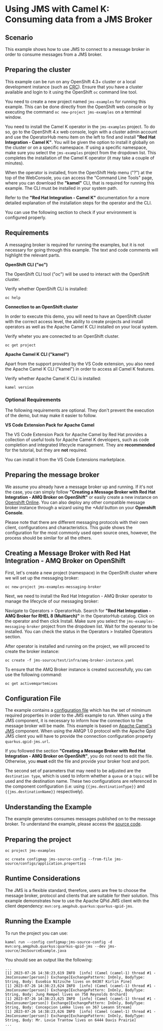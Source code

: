 # Using JMS with Camel K: Consuming data from a JMS Broker

## Scenario

This example shows how to use JMS to connect to a message broker in order to consume messages from a JMS broker.

## Preparing the cluster

This example can be run on any OpenShift 4.3+ cluster or a local development instance (such as [CRC](https://github.com/code-ready/crc)). Ensure that you have a cluster available and login to it using the OpenShift `oc` command line tool.

You need to create a new project named `jms-examples` for running this example. This can be done directly from the OpenShift web console or by executing the command `oc new-project jms-examples` on a terminal window.

You need to install the Camel K operator in the `jms-examples` project. To do so, go to the OpenShift 4.x web console, login with a cluster admin account and use the OperatorHub menu item on the left to find and install **"Red Hat Integration - Camel K"**. You will be given the option to install it globally on the cluster or on a specific namespace.
If using a specific namespace, make sure you select the `jms-examples` project from the dropdown list.
This completes the installation of the Camel K operator (it may take a couple of minutes).

When the operator is installed, from the OpenShift Help menu ("?") at the top of the WebConsole, you can access the "Command Line Tools" page, where you can download the **"kamel"** CLI, that is required for running this example. The CLI must be installed in your system path.

Refer to the **"Red Hat Integration - Camel K"** documentation for a more detailed explanation of the installation steps for the operator and the CLI.

You can use the following section to check if your environment is configured properly.

## Requirements

A messaging broker is required for running the examples, but it is not necessary for going through this example. The text and code comments will highlight the relevant parts.

**OpenShift CLI ("oc")**

The OpenShift CLI tool ("oc") will be used to interact with the OpenShift cluster.

Verify whether OpenShift CLI is installed:

```
oc help
```

**Connection to an OpenShift cluster**

In order to execute this demo, you will need to have an OpenShift cluster with the correct access level, the ability to create projects and install operators as well as the Apache Camel K CLI installed on your local system.

Verify wheter you are connected to an OpenShift cluster.

```
oc get project
```

**Apache Camel K CLI ("kamel")**

Apart from the support provided by the VS Code extension, you also need the Apache Camel K CLI ("kamel") in order to access all Camel K features.

Verify whether Apache Camel K CLI is installed:

```
kamel version
``` 

### Optional Requirements

The following requirements are optional. They don't prevent the execution of the demo, but may make it easier to follow.

**VS Code Extension Pack for Apache Camel**

The VS Code Extension Pack for Apache Camel by Red Hat provides a collection of useful tools for Apache Camel K developers, such as code completion and integrated lifecycle management. They are **recommended** for the tutorial, but they are **not** required.

You can install it from the VS Code Extensions marketplace.

## Preparing the message broker

We assume you already have a message broker up and running. 
If it's not the case, you can simply follow **"Creating a Message Broker with Red Hat Integration - AMQ Broker on OpenShift"** or easily create a new instance on [Openshift Online](https://www.openshift.com/products/online/). You can also deploy any other compatible message broker instance through a wizard using the _+Add_ button on your **Openshift Console**.

Please note that there are different messaging protocols with their own client, configurations and characteristics. This guide shows the configuration for the most commonly used open source ones, however, the process should be similar for all the others.

## Creating a Message Broker with Red Hat Integration - AMQ Broker on OpenShift

First, let's create a new project (namespace) in the OpenShift cluster where we will set up the messaging broker:

```
oc new-project jms-examples-messaging-broker
```

Next, we need to install the Red Hat Integration - AMQ Broker operator to manage the lifecycle of our messaging broker:

Navigate to Operators > OperatorHub.
Search for **"Red Hat Integration - AMQ Broker for RHEL 8 (Multiarch)"** in the OperatorHub catalog. 
Click on the operator and then click Install. Make sure you select the `jms-examples-messaging-broker` project from the dropdown list.
Wait for the operator to be installed. You can check the status in the Operators > Installed Operators section.

After operator is installed and running on the project, we will proceed to create the broker instance:

```
oc create -f jms-source/test/infra/amq-broker-instance.yaml
```

To ensure that the AMQ Broker instance is created successfully, you can use the following command:

```
oc get activemqartemises
```

## Configuration File

The example contains a [configuration file](configs/application.properties) which has the set of mimimum required properties in order to the JMS example to run. When using a the JMS component, it is necessary to inform how the connection to the message broker will be made. This example is based on [Apache Camel's JMS](https://camel.apache.org/components/latest/jms-component.html) component. When using the AMQP 1.0 protocol with the Apache Qpid JMS client you will have to provide the connection configuration property `quarkus.qpid-jms.url`.

If you followed the section **"Creating a Message Broker with Red Hat Integration - AMQ Broker on OpenShift"**, you do not need to edit the file. Otherwise, you **must** edit the file and provide your broker host and port.

The second set of parameters that may need to be adjusted are the `destination type`, which is used to inform whether a `queue` or a `topic` will be used and the destination name. These two configurations are referenced in the component configuration (i.e: using `{{jms.destinationType}}` and `{{jms.destinationName}}` respectively).

## Understanding the Example

The example generates consumes messages published on to the message broker. To understand the example, please access the [source code](JmsSourceExample.java).

## Preparing the project

```
oc project jms-examples
```

```
oc create configmap jms-source-config --from-file jms-source/configs/application.properties
```

## Runtime Considerations

The JMS is a flexible standard, therefore, users are free to choose the message broker, protocol and clients that are suitable for their solution. This example demonstrates how to use the Apache QPid JMS client with the client dependency: `mvn:org.amqphub.quarkus:quarkus-qpid-jms`.

## Running the Example

To run the project you can use:

```
kamel run --config configmap:jms-source-config -d mvn:org.amqphub.quarkus:quarkus-qpid-jms --dev jms-source/JmsSourceExample.java
```

You should see an output like the following:

```
...
[1] 2023-07-26 14:38:23,619 INFO  [info] (Camel (camel-1) thread #1 - JmsConsumer[person]) Exchange[ExchangePattern: InOnly, BodyType: String, Body: Eusebio Nitzsche lives on 04307 Kirlin Pine]
[1] 2023-07-26 14:38:23,624 INFO  [info] (Camel (camel-1) thread #1 - JmsConsumer[person]) Exchange[ExchangePattern: InOnly, BodyType: String, Body: Jung Rempel lives on 758 Reynolds Orchard]
[1] 2023-07-26 14:38:23,625 INFO  [info] (Camel (camel-1) thread #1 - JmsConsumer[person]) Exchange[ExchangePattern: InOnly, BodyType: String, Body: Concepcion Lemke lives on 367 Leeann Stream]
[1] 2023-07-26 14:38:23,626 INFO  [info] (Camel (camel-1) thread #1 - JmsConsumer[person]) Exchange[ExchangePattern: InOnly, BodyType: String, Body: Mr. Lovie Trantow lives on 6444 Davis Prairie]
...
```